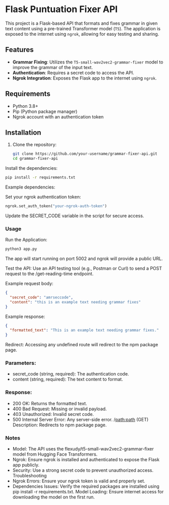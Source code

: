 
# Flask Puntuation Fixer API

This project is a Flask-based API that formats and fixes grammar in given text content using a pre-trained Transformer model (`T5`). The application is exposed to the internet using `ngrok`, allowing for easy testing and sharing.

## Features

- **Grammar Fixing**: Utilizes the `T5-small-wav2vec2-grammar-fixer` model to improve the grammar of the input text.
- **Authentication**: Requires a secret code to access the API.
- **Ngrok Integration**: Exposes the Flask app to the internet using `ngrok`.

## Requirements

- Python 3.8+
- Pip (Python package manager)
- Ngrok account with an authentication token

## Installation

1. Clone the repository:
   ```bash
   git clone https://github.com/your-username/grammar-fixer-api.git
   cd grammar-fixer-api
   ```
Install the dependencies:

```bash
pip install -r requirements.txt
```
Example dependencies:

Set your ngrok authentication token:

```python
ngrok.set_auth_token("your-ngrok-auth-token")
```
Update the SECRET_CODE variable in the script for secure access.

### Usage
Run the Application:
```bash
python3 app.py
```
The app will start running on port 5002 and ngrok will provide a public URL.

Test the API: Use an API testing tool (e.g., Postman or Curl) to send a POST request to the /get-reading-time endpoint.

Example request body:

```json
{
  "secret_code": "amrseccode",
  "content": "this is an example text needing grammar fixes"
}
```
Example response:

```json
{
  "formatted_text": "This is an example text needing grammar fixes."
}
```
Redirect: Accessing any undefined route will redirect to the npm package page.

### Parameters:
- secret_code (string, required): The authentication code.
- content (string, required): The text content to format.
### Response:
- 200 OK: Returns the formatted text.
- 400 Bad Request: Missing or invalid payload.
- 403 Unauthorized: Invalid secret code.
- 500 Internal Server Error: Any server-side error.
/<path:path> (GET)
Description: Redirects to npm package page.
### Notes
- Model: The API uses the flexudy/t5-small-wav2vec2-grammar-fixer model from Hugging Face Transformers.
- Ngrok: Ensure ngrok is installed and authenticated to expose the Flask app publicly.
- Security: Use a strong secret code to prevent unauthorized access.
Troubleshooting
- Ngrok Errors: Ensure your ngrok token is valid and properly set.
- Dependencies Issues: Verify the required packages are installed using pip install -r requirements.txt.
Model Loading: Ensure internet access for downloading the model on the first run.

